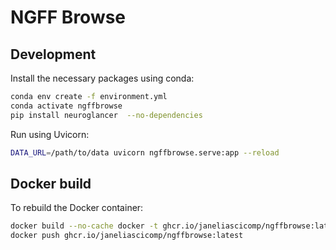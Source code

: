 
# NGFF Browse

## Development

Install the necessary packages using conda:

```bash
conda env create -f environment.yml
conda activate ngffbrowse
pip install neuroglancer  --no-dependencies
```

Run using Uvicorn:

```bash
DATA_URL=/path/to/data uvicorn ngffbrowse.serve:app --reload
```

## Docker build

To rebuild the Docker container:

```bash
docker build --no-cache docker -t ghcr.io/janeliascicomp/ngffbrowse:latest
docker push ghcr.io/janeliascicomp/ngffbrowse:latest
```
